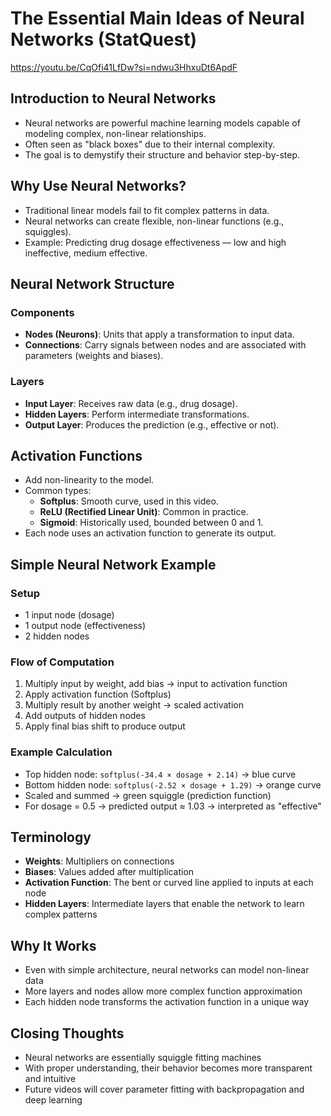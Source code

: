 # The Essential Main Ideas of Neural Networks (StatQuest)

<https://youtu.be/CqOfi41LfDw?si=ndwu3HhxuDt6ApdF>

## Introduction to Neural Networks

- Neural networks are powerful machine learning models capable of modeling complex, non-linear relationships.
- Often seen as "black boxes" due to their internal complexity.
- The goal is to demystify their structure and behavior step-by-step.

## Why Use Neural Networks?

- Traditional linear models fail to fit complex patterns in data.
- Neural networks can create flexible, non-linear functions (e.g., squiggles).
- Example: Predicting drug dosage effectiveness — low and high ineffective, medium effective.

## Neural Network Structure

### Components

- **Nodes (Neurons)**: Units that apply a transformation to input data.
- **Connections**: Carry signals between nodes and are associated with parameters (weights and biases).

### Layers

- **Input Layer**: Receives raw data (e.g., drug dosage).
- **Hidden Layers**: Perform intermediate transformations.
- **Output Layer**: Produces the prediction (e.g., effective or not).

## Activation Functions

- Add non-linearity to the model.
- Common types:
  - **Softplus**: Smooth curve, used in this video.
  - **ReLU (Rectified Linear Unit)**: Common in practice.
  - **Sigmoid**: Historically used, bounded between 0 and 1.
- Each node uses an activation function to generate its output.

## Simple Neural Network Example

### Setup

- 1 input node (dosage)
- 1 output node (effectiveness)
- 2 hidden nodes

### Flow of Computation

1. Multiply input by weight, add bias → input to activation function
2. Apply activation function (Softplus)
3. Multiply result by another weight → scaled activation
4. Add outputs of hidden nodes
5. Apply final bias shift to produce output

### Example Calculation

- Top hidden node: `softplus(-34.4 × dosage + 2.14)` → blue curve
- Bottom hidden node: `softplus(-2.52 × dosage + 1.29)` → orange curve
- Scaled and summed → green squiggle (prediction function)
- For dosage = 0.5 → predicted output ≈ 1.03 → interpreted as "effective"

## Terminology

- **Weights**: Multipliers on connections
- **Biases**: Values added after multiplication
- **Activation Function**: The bent or curved line applied to inputs at each node
- **Hidden Layers**: Intermediate layers that enable the network to learn complex patterns

## Why It Works

- Even with simple architecture, neural networks can model non-linear data
- More layers and nodes allow more complex function approximation
- Each hidden node transforms the activation function in a unique way

## Closing Thoughts

- Neural networks are essentially squiggle fitting machines
- With proper understanding, their behavior becomes more transparent and intuitive
- Future videos will cover parameter fitting with backpropagation and deep learning
